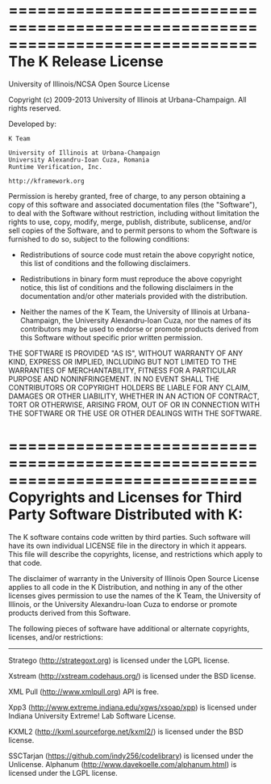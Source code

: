 <!-- Copyright (c) 2010-2015 K Team. All Rights Reserved. -->
==============================================================================
The K Release License
==============================================================================
University of Illinois/NCSA
Open Source License

Copyright (c) 2009-2013 University of Illinois at Urbana-Champaign.
All rights reserved.

Developed by:

    K Team

    University of Illinois at Urbana-Champaign
    University Alexandru-Ioan Cuza, Romania
    Runtime Verification, Inc.

    http://kframework.org

Permission is hereby granted, free of charge, to any person obtaining a copy of
this software and associated documentation files (the "Software"), to deal with
the Software without restriction, including without limitation the rights to
use, copy, modify, merge, publish, distribute, sublicense, and/or sell copies
of the Software, and to permit persons to whom the Software is furnished to do
so, subject to the following conditions:

* Redistributions of source code must retain the above copyright notice,
      this list of conditions and the following disclaimers.

* Redistributions in binary form must reproduce the above copyright notice,
      this list of conditions and the following disclaimers in the
      documentation and/or other materials provided with the distribution.

* Neither the names of the K Team, the University of Illinois at
      Urbana-Champaign, the University Alexandru-Ioan Cuza, nor the names of
      its contributors may be used to endorse or promote products derived from
      this Software without specific prior written permission.

THE SOFTWARE IS PROVIDED "AS IS", WITHOUT WARRANTY OF ANY KIND, EXPRESS OR
IMPLIED, INCLUDING BUT NOT LIMITED TO THE WARRANTIES OF MERCHANTABILITY,
FITNESS FOR A PARTICULAR PURPOSE AND NONINFRINGEMENT. IN NO EVENT SHALL THE
CONTRIBUTORS OR COPYRIGHT HOLDERS BE LIABLE FOR ANY CLAIM, DAMAGES OR OTHER
LIABILITY, WHETHER IN AN ACTION OF CONTRACT, TORT OR OTHERWISE, ARISING FROM,
OUT OF OR IN CONNECTION WITH THE SOFTWARE OR THE USE OR OTHER DEALINGS WITH THE
SOFTWARE.

==============================================================================
Copyrights and Licenses for Third Party Software Distributed with K:
==============================================================================
The K software contains code written by third parties. Such software will have
its own individual LICENSE file in the directory in which it appears. This
file will describe the copyrights, license, and restrictions which apply to
that code.

The disclaimer of warranty in the University of Illinois Open Source License
applies to all code in the K Distribution, and nothing in any of the other
licenses gives permission to use the names of the K Team, the
University of Illinois, or the University Alexandru-Ioan Cuza to endorse or
promote products derived from this Software.

The following pieces of software have additional or alternate copyrights,
licenses, and/or restrictions:

---------------------------------------
Stratego (http://strategoxt.org) is licensed under the LGPL license.

Xstream (http://xstream.codehaus.org/) is licensed under the BSD license.

XML Pull (http://www.xmlpull.org) API is free.

Xpp3 (http://www.extreme.indiana.edu/xgws/xsoap/xpp) is licensed under Indiana
University Extreme! Lab Software License.

KXML2 (http://kxml.sourceforge.net/kxml2/) is licensed under the BSD license.

SSCTarjan (https://github.com/indy256/codelibrary) is licensed under the Unlicense.
Alphanum (http://www.davekoelle.com/alphanum.html) is licensed under the LGPL license.
